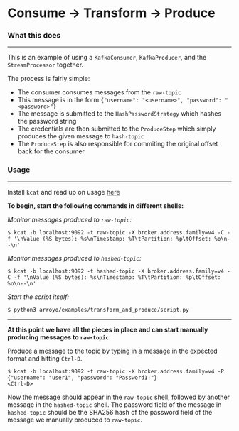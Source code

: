# Consume -> Transform -> Produce

### What this does

---

This is an example of using a `KafkaConsumer`, `KafkaProducer`, and the `StreamProcessor` together.

The process is fairly simple:

- The consumer consumes messages from the `raw-topic`
- This message is in the form `{"username": "<username>", "password": "<password>"}`
- The message is submitted to the `HashPasswordStrategy` which hashes the password string
- The credentials are then submitted to the `ProduceStep` which simply produces the given message to `hash-topic`
- The `ProduceStep` is also responsible for commiting the original offset back for the consumer

### Usage

---

Install `kcat` and read up on usage [here](https://docs.confluent.io/platform/current/app-development/kafkacat-usage.html)

<strong>To begin, start the following commands in different shells:</strong>

_Monitor messages produced to `raw-topic`:_

```shell
$ kcat -b localhost:9092 -t raw-topic -X broker.address.family=v4 -C -f '\nValue (%S bytes): %s\nTimestamp: %T\tPartition: %p\tOffset: %o\n--\n'
```

_Monitor messages produced to `hashed-topic`:_

```shell
$ kcat -b localhost:9092 -t hashed-topic -X broker.address.family=v4 -C -f '\nValue (%S bytes): %s\nTimestamp: %T\tPartition: %p\tOffset: %o\n--\n'
```

_Start the script itself:_

```shell
$ python3 arroyo/examples/transform_and_produce/script.py
```

---

<strong>At this point we have all the pieces in place and can start manually producing messages to `raw-topic`:</strong>

Produce a message to the topic by typing in a message in the expected format and hitting `Ctrl-D`.

```shell
$ kcat -b localhost:9092 -t raw-topic -X broker.address.family=v4 -P
{"username": "user1", "password": "Password1!"}
<Ctrl-D>
```

Now the message should appear in the `raw-topic` shell, followed by another message in the `hashed-topic` shell. The password field of the message in `hashed-topic` should be the SHA256 hash of the password field of the message we manually produced to `raw-topic`.
